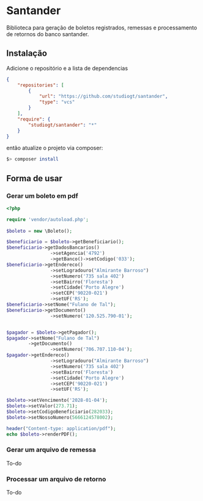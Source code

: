 # Santander
Biblioteca para geração de boletos registrados, remessas e processamento de retornos do banco santander.

## Instalação
Adicione o repositório e a lista de dependencias

```json
{
    "repositories": [
        {
            "url": "https://github.com/studiogt/santander",
            "type": "vcs"
        }
    ],
    "require": {
        "studiogt/santander": "*"
    }
}
```

então atualize o projeto via composer:

```bash
$> composer install
```

## Forma de usar

### Gerar um boleto em pdf

```php
<?php

require 'vendor/autoload.php';
    
$boleto = new \Boleto();

$beneficiario = $boleto->getBeneficiario();
$beneficiario->getDadosBancarios()
                ->setAgencia('4792')                        
                ->getBanco()->setCodigo('033');
$beneficiario->getEndereco()
                ->setLogradouro("Almirante Barroso")
                ->setNumero('735 sala 402')
                ->setBairro('Floresta')
                ->setCidade('Porto Alegre')
                ->setCEP('90220-021')
                ->setUF('RS');
$beneficiario->setNome("Fulano de Tal");
$beneficiario->getDocumento()
                ->setNumero('120.525.790-01');                    


$pagador = $boleto->getPagador();
$pagador->setNome("Fulano de Tal")
        ->getDocumento()
                ->setNumero('706.707.110-04');
$pagador->getEndereco()
                ->setLogradouro("Almirante Barroso")
                ->setNumero('735 sala 402')
                ->setBairro('Floresta')
                ->setCidade('Porto Alegre')
                ->setCEP('90220-021')
                ->setUF('RS');

$boleto->setVencimento('2028-01-04');
$boleto->setValor(273.71);
$boleto->setCodigoBeneficiario(282033);
$boleto->setNossoNumero(5666124578002);

header("Content-type: application/pdf");
echo $boleto->renderPDF();

```

### Gerar um arquivo de remessa
To-do

### Processar um arquivo de retorno
To-do